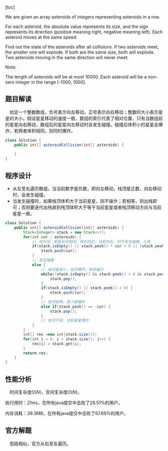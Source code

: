 [toc]

We are given an array asteroids of integers representing asteroids in a row.

For each asteroid, the absolute value represents its size, and the sign represents its direction (positive meaning right, negative meaning left). Each asteroid moves at the same speed.

Find out the state of the asteroids after all collisions. If two asteroids meet, the smaller one will explode. If both are the same size, both will explode. Two asteroids moving in the same direction will never meet.



Note:

The length of asteroids will be at most 10000.
Each asteroid will be a non-zero integer in the range [-1000, 1000].



## 题目解读

&emsp;给定一个整数数组，负号表示向左移动，正号表示向右移动；整数的大小表示星星的大小。假设星星移动的速度一致，数组的索引代表了相对位置，只有当数组前的星星向右移动，数组后的星星向左移动时会发生碰撞。碰撞后体积小的星星会爆炸，若两者体积相同，则同时爆炸。

```java
class Solution {
    public int[] asteroidCollision(int[] asteroids) {
        
    }
}
```

## 程序设计

* 从左至右遍历数组，当当前数字是负数，即向左移动，栈顶是正数，向右移动时，会发生碰撞。
* 当发生碰撞时，如果栈顶体积大于当前星星，则不操作；若相等，则出栈即可；否则要迭代出栈直到栈顶体积大于等于当前星星或者栈顶移动方向与当前星星一致。

```java
class Solution {
    public int[] asteroidCollision(int[] asteroids) {
        Stack<Integer> stack = new Stack<>();
        for(int cur : asteroids) {
            // 栈为空、星星反向相同、栈中向左，当前向右，则不发生碰撞，入栈
            if(stack.isEmpty() || stack.peek() * cur > 0 || (stack.peek() < 0 && cur > 0)) {
                stack.push(cur);
            } 
            // 发生碰撞
            else {
                // 栈顶星星小，栈顶爆炸，继续遍历
                while(!stack.isEmpty() && stack.peek() > 0 && stack.peek() < -cur) {
                    stack.pop();
                }
                if(stack.isEmpty() || stack.peek() < 0) {
                    stack.push(cur);
                }
                // 栈顶相等，两个都爆炸
                else if(stack.peek() == -cur) {
                    stack.pop();
                }
                // 栈顶不变，当前星星爆炸
            }
        }
        int[] res =new int[stack.size()];
        for(int i = 0; i < stack.size(); i++) {
            res[i] = stack.get(i);
        }
        return res;
    }
}
```

## 性能分析

&emsp;时间复杂度$O(N)$，空间复杂度$O(N)$。

执行用时：21ms，在所有java提交中击败了28.51%的用户。

内存消耗：39.3MB，在所有java提交中击败了67.69%的用户。

## 官方解题

&emsp;思路相似，官方从右至左遍历。